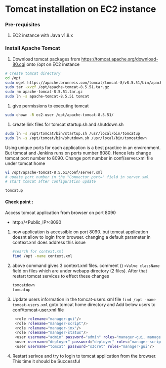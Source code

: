 # Tomcat installation on EC2 instance

### Pre-requisites
1. EC2 instance with Java v1.8.x 

### Install Apache Tomcat
1. Download tomcat packages from  https://tomcat.apache.org/download-80.cgi onto /opt on EC2 instance
```sh 
# Create tomcat directory
cd /opt
sudo wget https://apache.brunneis.com/tomcat/tomcat-8/v8.5.51/bin/apache-tomcat-8.5.51.tar.gz
sudo tar -xvzf /opt/apache-tomcat-8.5.51.tar.gz
sudo rm apache-tomcat-8.5.51.tar.gz
sudo ln -s apache-tomcat-8.5.51 tomcat
```
1. give permissions to executing tomcat
```sh
sudo chown -R ec2-user /opt/apache-tomcat-8.5.51/
   ```

1. create link files for tomcat startup.sh and shutdown.sh 
```sh
sudo ln -s /opt/tomcat/bin/startup.sh /usr/local/bin/tomcatup
sudo ln -s /opt/tomcat/bin/shutdown.sh /usr/local/bin/tomcatdown

```

  Using unique ports for each application is a best practice in an environment. But tomcat and Jenkins runs on ports number 8080. Hence lets change tomcat port number to 8090. Change port number in conf/server.xml file under tomcat home

   ```sh
vi /opt/apache-tomcat-8.5.51/conf/server.xml
# update port number in the "Connector port=" field in server.xml
# start tomcat after configuration update

tomcatup
```
#### Check point :
Access tomcat application from browser on port 8090  
 - http://<Public_IP>:8090

1. now application is accessible on port 8090. but tomcat application doesnt allow to login from browser. changing a default parameter in context.xml does address this issue
   ```sh
   #search for context.xml
   find /opt -name context.xml
   ```
1. above command gives 3 context.xml files. comment (<!-- & -->) `<Valve className` field on files which are under webapp directory (2 files).
After that restart tomcat services to effect these changes
   ```sh 
   tomcatdown
   tomcatup
   ```
1. Update users information in the tomcat-users.xml file `find /opt -name tomcat-users.xml`
goto tomcat home directory and Add below users to conf/tomcat-user.xml file
   ```sh
	<role rolename="manager-gui"/>
	<role rolename="manager-script"/>
	<role rolename="manager-jmx"/>
	<role rolename="manager-status"/>
	<user username="admin" password="admin" roles="manager-gui, manager-script, manager-jmx, manager-status"/>
	<user username="deployer" password="deployer" roles="manager-script"/>
	<user username="tomcat" password="s3cret" roles="manager-gui"/>
   ```
1. Restart serivce and try to login to tomcat application from the browser. This time it should be Successful

